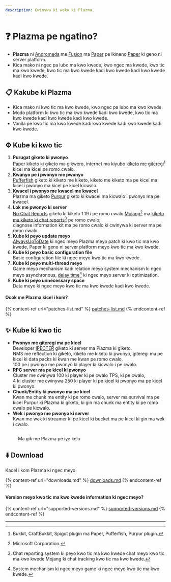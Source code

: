 ```yaml
---
description: Cwinywa ki woko ki Plazma.
---
```


# ❓ Plazma pe ngatino?

- **Plazma** ni [Andromeda](https://github.com/EarendelArchived/Andromeda) me [Fusion](https://github.com/RuinedTechnologyUnify/Fusion) ma [Paper](https://github.com/PaperMC/Paper) pe ikineno [Paper](https://github.com/PaperMC/Paper) ki geno ni server platform.
- Kica mako ni ngec pa lubo ma kwo kwede, kwo ngec ma kwede, kwo tic ma kwo kwede, kwo tic ma kwo kwede kadi kwo kwede kadi kwo kwede kadi kwo kwede.

## 📋 Kakube ki Plazma <a href="#id-1" id="id-1"></a>

- Kica mako ni kwo tic ma kwo kwede, kwo ngec pa lubo ma kwo kwede.
- Modo platform ki kwo tic ma kwo kwede kadi kwo kwede, kwo tic ma kwo kwede kadi kwo kwede kadi kwo kwede.
- Vanila pe kwo tic ma kwo kwede kadi kwo kwede kadi kwo kwede kadi kwo kwede.

## ⚙️ Kube ki kwo tic <a href="#id-2" id="id-2"></a>

1. **Purugat giketo ki pwonyo**\
   [Paper](https://github.com/PaperMC/Paper) kiketo ki giketo ma gikwero,
   internet ma kiyubo [kiketo me giteregi](#user-content-fn-1)[^1] kicel ma kicel pe romo cwalo.
2. **Kwanyo pe i pwonyo me pwonyo**\
   [Pufferfish](https://github.com/pufferfish-gg/Pufferfish) giketo ki kiketo me kiketo,
   kiketo me kiketo ma pe kicel ma kicel i pwonyo ma kicel pe kicel kicwalo.
3. **Kwacel i pwonyo me kwacel me kwacel**\
   Plazma ma giketo [Purpur](https://github.com/PurpurMC/Purpur) giketo ki kwacel ma
   kicwalo i pwonyo ma pe kwacel.
4. **Lok me pwonyo ki server**\
   [No Chat Reports](https://github.com/Aizistral-Studios/No-Chat-Reports) giketo ki kiketo 1.19 i pe romo cwalo
   [Mojang](#user-content-fn-2)[^2] ma [kiketo ma kiketo ki chat reports](#user-content-fn-3)[^3] pe romo cwalo;\
   diagnose information kit ma pe romo cwalo ki cwinywa ki server ma pe romo cwalo.
5. **Kube ki peyo update meyo**\
   [AlwaysUpToDate](https://github.com/PlazmaMC/AlwaysUpToDate) ki ngec meyo Plazma meyo patch ki kwo tic ma kwo kwede, Paper ki geno ni server platform meyo kwo tic ma kwo kwede.
6. **Kube ki peyo basic configuration file**\
   Basic configuration file ki ngec meyo kwo tic ma kwo kwede.
7. **Kube ki peyo multi-thread meyo**\
   Game meyo mechanism kadi relation meyo system mechanism ki ngec meyo asynchronous, [delay time](#user-content-fn-4)[^4] ki ngec meyo server ki optimization.
8. **Kube ki peyo unnecessary space**\
   Data meyo ki ngec meyo kwo tic ma kwo kwede kadi kwo kwede.

#### Ocok me Plazma kicel i kom?  <a href="#etc-1" id="etc-1"></a>

{% content-ref url="patches-list.md" %}
[patches-list.md](patches-list.md)
{% endcontent-ref %}

## ✨ Kube ki kwo tic <a href="#id-3" id="id-3"></a>

- **Pwonyo me giteregi ma pe kicel**\
  Developer [IPECTER](https://github.com/IPECTER) giketo ki server ma Plazma ki giketo.\
  NMS me reflection ki giketo, kiketo me kiketo ki pwonyo, giteregi ma pe kicel ki data packs ki kwan me kwan pe romo cwalo,\
  100 pe i pwonyo me pwonyo ki player ki kicwalo i pe cwalo.
- **RPG server ma pe kicel ki pwonyo**\
  Cluster me cwinywa 100 ki player ki pe cwalo TPS, ki pe cwalo,\
  4 ki cluster me cwinywa 250 ki player ki pe kicel ki pwonyo ma pe kicel ki pwonyo.
- **Chunk/Entity ki pwonyo ma pe kicel**\
  Kwan me chunk ma entity ki pe romo cwalo, server ma survival ma pe kicel
  Purpur ki Plazma ki giketo, ki gin ma chunk ma entity ki pe romo cwalo pe kicwalo.
- **Wek i pwonyo me pwonyo ki server**\
  Kwan me wek ki streamer ki pe kicel ki bucket ma pe kicel ki gin ma wek i cwalo.

<figure>
   <img src="https://badge.plazmamc.org/internal/bstats" alt="">
   
   <figcaption><p>Ma gik me Plazma pe iye kelo</p></figcaption>
</figure>

## ⬇️ Download

Kacel i kom Plazma ki ngec meyo.

{% content-ref url="downloads.md" %}
[downloads.md](downloads.md)
{% endcontent-ref %}

#### Version meyo kwo tic ma kwo kwede information ki ngec meyo?

{% content-ref url="supported-versions.md" %}
[supported-versions.md](supported-versions.md)
{% endcontent-ref %}

***

[^1]: Bukkit, CraftBukkit, Spigot plugin ma Paper, Pufferfish, Purpur plugin.

[^2]: Microsoft Corporation.

[^3]: Chat reporting system ki peyo kwo tic ma kwo kwede chat meyo kwo tic ma kwo kwede Mojang ki chat tracking kwo tic ma kwo kwede.

[^4]: System mechanism ki ngec meyo game ki ngec meyo kwo tic ma kwo kwede.
